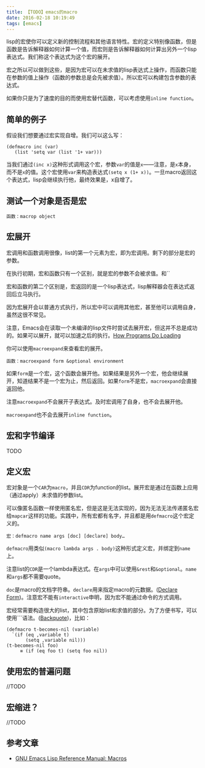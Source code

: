 ```yaml
---
title: 【TODO】emacs的macro
date: 2016-02-18 10:19:49
tags: [emacs]
---
```


lisp的宏使你可以定义新的控制流程和其他语言特性。宏的定义特别像函数，但是函数是告诉解释器如何计算一个值，而宏则是告诉解释器如何计算出另外一个lisp表达式。我们称这个表达式为这个宏的展开。

宏之所以可以做到这些，是因为宏可以在未求值的lisp表达式上操作，而函数只能在参数的值上操作（函数的参数总是会先被求值）。所以宏可以构建包含参数的表达式。

如果你只是为了速度的目的而使用宏替代函数，可以考虑使用`inline function`。

## 简单的例子
假设我们想要通过宏实现自增。我们可以这么写：

```
(defmacro inc (var)
   (list 'setq var (list '1+ var)))
```

当我们通过`(inc x)`这种形式调用这个宏，参数`var`的值是`x`——注意，是`x`本身，而不是`x`的值。这个宏使用`var`来构造表达式`(setq x (1+ x))`。一旦macro返回这个表达式，lisp会继续执行他，最终效果是，x自增了。

## 测试一个对象是否是宏

    函数：macrop object

## 宏展开
宏调用和函数调用很像，list的第一个元素为宏，即为宏调用。剩下的部分是宏的参数。

在执行初期，宏和函数只有一个区别，就是宏的参数不会被求值。和``

宏和函数的第二个区别是，宏返回的是一个lisp表达式，lisp解释器会在表达式返回后立马执行。

因为宏展开会以普通方式执行，所以宏中可以调用其他宏，甚至他可以调用自身，虽然这很不常见。

注意，Emacs会在读取一个未编译的lisp文件时尝试去展开宏，但这并不总是成功的。如果可以展开，就可以加速之后的执行。[How Programs Do Loading](http://www.gnu.org/software/emacs/manual/html_node/elisp/How-Programs-Do-Loading.html#How-Programs-Do-Loading)

你可以使用`macroexpand`来查看宏的展开。

    函数：macroexpand form &optional environment

如果`form`是一个宏，这个函数会展开他。如果结果是另外一个宏，他会继续展开，知道结果不是一个宏为止，然后返回。如果`form`不是宏，`macroexpand`会直接返回他。

注意`macroexpand`不会展开子表达式。及时宏调用了自身，也不会去展开他。

`macroexpand`也不会去展开`inline function`。

## 宏和字节编译
TODO

## 定义宏
宏对象是一个`CAR`为`macro`，并且`CDR`为function的list。展开宏是通过在函数上应用（通过apply）未求值的参数list。

可以像匿名函数一样使用匿名宏，但是这是无法实现的，因为无法无法传递匿名宏给`mapcar`这样的功能。实践中，所有宏都有名字，并且都是用`defmacro`这个宏定义的。

    宏：defmacro name args [doc] [declare] body…

`defmacro`用类似`(macro lambda args . body)`这种形式定义宏，并绑定到`name`上。

注意list的`CDR`是一个lambda表达式。在`args`中可以使用`&rest`和`&optional`。`name`和`args`都不需要quote。

`doc`是macro的文档字符串。`declare`用来指定macro的元数据。([Declare Form](http://www.gnu.org/software/emacs/manual/html_node/elisp/Declare-Form.html#Declare-Form))。注意宏不能有`interactive`申明，因为宏不能通过命令的方式调用。

宏经常需要构造很大的list，其中包含原始list和求值的部分。为了方便书写，可以使用`\``语法。([Backquote](http://www.gnu.org/software/emacs/manual/html_node/elisp/Backquote.html#Backquote))，比如：

```
(defmacro t-becomes-nil (variable)
  `(if (eq ,variable t)
       (setq ,variable nil)))
(t-becomes-nil foo)
     ≡ (if (eq foo t) (setq foo nil))
```

## 使用宏的普遍问题
//TODO

## 宏缩进？
//TODO



## 参考文章
- [GNU Emacs Lisp Reference Manual: Macros](http://www.gnu.org/software/emacs/manual/html_node/elisp/Macros.html#Macros)
